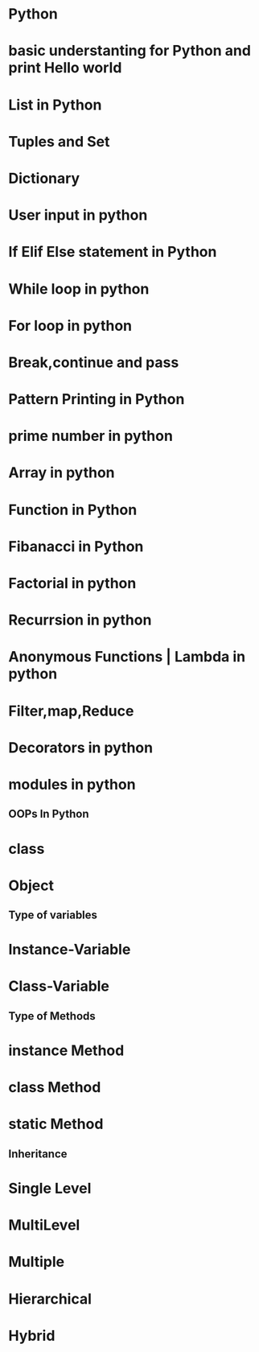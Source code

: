# Python
# basic understanting for Python and print Hello world 
# List in Python
# Tuples and Set
# Dictionary
# User input in python
# If Elif Else statement in Python
# While loop in python
# For loop in python
# Break,continue and pass
# Pattern Printing in Python  
# prime number in python
# Array in python
# Function in Python
# Fibanacci in Python
# Factorial in python
# Recurrsion in python
# Anonymous Functions | Lambda in python
# Filter,map,Reduce
# Decorators in python
# modules in python

## OOPs In Python
  # class
  # Object
  ## Type of variables
  # Instance-Variable
  # Class-Variable
  ## Type of Methods
  # instance Method
  # class Method
  # static Method
  ## Inheritance
  # Single Level
  # MultiLevel 
  # Multiple 
  # Hierarchical
  # Hybrid
  

  



